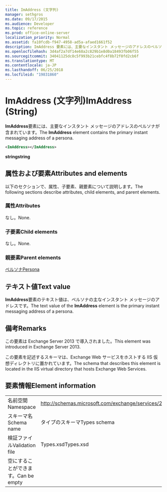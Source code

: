 ```yaml
---
title: ImAddress (文字列)
manager: sethgros
ms.date: 09/17/2015
ms.audience: Developer
ms.topic: reference
ms.prod: office-online-server
localization_priority: Normal
ms.assetid: fa10fcdb-f947-4958-ad5a-afaed1661f52
description: ImAddress 要素には、主要なインスタント メッセージのアドレスのペルソナが含まれています。
ms.openlocfilehash: 3d4af2a7df14e68a2c829b1e8d0a18493fb06f55
ms.sourcegitcommit: 34041125dc8c5f993b21cebfc4f8b72f0fd2cb6f
ms.translationtype: MT
ms.contentlocale: ja-JP
ms.lasthandoff: 06/25/2018
ms.locfileid: "19831860"
---
```

# <a name="imaddress-string"></a><span data-ttu-id="50471-103">ImAddress (文字列)</span><span class="sxs-lookup"><span data-stu-id="50471-103">ImAddress (String)</span></span>

<span data-ttu-id="50471-104">**ImAddress**要素には、主要なインスタント メッセージのアドレスのペルソナが含まれています。</span><span class="sxs-lookup"><span data-stu-id="50471-104">The **ImAddress** element contains the primary instant messaging address of a persona.</span></span> 
  
```XML
<ImAddress></ImAddress>
```

 <span data-ttu-id="50471-105">**string**</span><span class="sxs-lookup"><span data-stu-id="50471-105">**string**</span></span>
## <a name="attributes-and-elements"></a><span data-ttu-id="50471-106">属性および要素</span><span class="sxs-lookup"><span data-stu-id="50471-106">Attributes and elements</span></span>

<span data-ttu-id="50471-107">以下のセクションで、属性、子要素、親要素について説明します。</span><span class="sxs-lookup"><span data-stu-id="50471-107">The following sections describe attributes, child elements, and parent elements.</span></span>
  
### <a name="attributes"></a><span data-ttu-id="50471-108">属性</span><span class="sxs-lookup"><span data-stu-id="50471-108">Attributes</span></span>

<span data-ttu-id="50471-109">なし。</span><span class="sxs-lookup"><span data-stu-id="50471-109">None.</span></span>
  
### <a name="child-elements"></a><span data-ttu-id="50471-110">子要素</span><span class="sxs-lookup"><span data-stu-id="50471-110">Child elements</span></span>

<span data-ttu-id="50471-111">なし。</span><span class="sxs-lookup"><span data-stu-id="50471-111">None.</span></span>
  
### <a name="parent-elements"></a><span data-ttu-id="50471-112">親要素</span><span class="sxs-lookup"><span data-stu-id="50471-112">Parent elements</span></span>

[<span data-ttu-id="50471-113">ペルソナ</span><span class="sxs-lookup"><span data-stu-id="50471-113">Persona</span></span>](persona.md)
  
## <a name="text-value"></a><span data-ttu-id="50471-114">テキスト値</span><span class="sxs-lookup"><span data-stu-id="50471-114">Text value</span></span>

<span data-ttu-id="50471-115">**ImAddress**要素のテキスト値は、ペルソナの主なインスタント メッセージのアドレスです。</span><span class="sxs-lookup"><span data-stu-id="50471-115">The text value of the **ImAddress** element is the primary instant messaging address of a persona.</span></span> 
  
## <a name="remarks"></a><span data-ttu-id="50471-116">備考</span><span class="sxs-lookup"><span data-stu-id="50471-116">Remarks</span></span>

<span data-ttu-id="50471-117">この要素は Exchange Server 2013 で導入されました。</span><span class="sxs-lookup"><span data-stu-id="50471-117">This element was introduced in Exchange Server 2013.</span></span>
  
<span data-ttu-id="50471-118">この要素を記述するスキーマは、Exchange Web サービスをホストする IIS 仮想ディレクトリに置かれています。</span><span class="sxs-lookup"><span data-stu-id="50471-118">The schema that describes this element is located in the IIS virtual directory that hosts Exchange Web Services.</span></span>
  
## <a name="element-information"></a><span data-ttu-id="50471-119">要素情報</span><span class="sxs-lookup"><span data-stu-id="50471-119">Element information</span></span>

|||
|:-----|:-----|
|<span data-ttu-id="50471-120">名前空間</span><span class="sxs-lookup"><span data-stu-id="50471-120">Namespace</span></span>  <br/> |http://schemas.microsoft.com/exchange/services/2006/types  <br/> |
|<span data-ttu-id="50471-121">スキーマ名</span><span class="sxs-lookup"><span data-stu-id="50471-121">Schema name</span></span>  <br/> |<span data-ttu-id="50471-122">タイプのスキーマ</span><span class="sxs-lookup"><span data-stu-id="50471-122">Types schema</span></span>  <br/> |
|<span data-ttu-id="50471-123">検証ファイル</span><span class="sxs-lookup"><span data-stu-id="50471-123">Validation file</span></span>  <br/> |<span data-ttu-id="50471-124">Types.xsd</span><span class="sxs-lookup"><span data-stu-id="50471-124">Types.xsd</span></span>  <br/> |
|<span data-ttu-id="50471-125">空にすることができます。</span><span class="sxs-lookup"><span data-stu-id="50471-125">Can be empty</span></span>  <br/> ||
   

